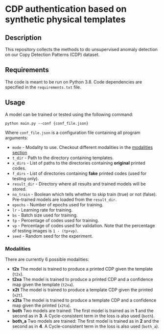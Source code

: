# CDP authentication based on synthetic physical templates

## Description
This repository collects the methods to do unsupervised anomaly detection on our Copy Detection Patterns (CDP) dataset.

## Requirements
The code is meant to be run on Python 3.8. Code dependencies are specified in the `requirements.txt` file.

## Usage
A model can be trained or tested using the following command:

`python main.py --conf {conf_file.json}`

Where `conf_file.json` is a configuration file containing all program arguments:

 - `mode` - Modality to use. Checkout different modalities in the [modalities section](#modalities)
 - `t_dir` - Path to the directory containing templates.
 - `x_dirs` - List of paths to the directories containing **original** printed codes.
 - `f_dirs` - List of directories containing **fake** printed codes (used for testing only).
 -  `result_dir` - Directory where all results and trained models will be stored.
 -  `no_train` - Boolean which tells whether to skip train (true) or not (false). Pre-trained models are loaded from the `result_dir`.
 - `epochs` - Number of epochs used for training.
 -  `lr` - Learning rate for training.
 -  `bs` - Batch size used for training.
 -  `tp` - Percentage of codes used for training.
 -  `vp` - Percentage of codes used for validation. Note that the percentage of testing images is `1 - (tp+vp)`.
 -  `seed` - Random seed for the experiment.

### Modalities

There are currently 6 possible modalities:
 - **t2x** The model is trained to produce a printed CDP given the template (```t2x```).
 - **t2xa** The model is trained to produce a printed CDP and a confidence map given the template (```t2xa```).
 - **x2t** The model is trained to produce a template CDP given the printed (```x2t```).
 - **x2ta** The model is trained to produce a template CDP and a confidence map given the printed (```x2ta```).
 - **both** Two models are trained: The first model is trained as in **1** and the second as in **3**. A Cycle-consistent term in the loss is also used (```both```).
 - **both_a** Two models are trained: The first model is trained as in **2** and the second as in **4**. A Cycle-consistent term in the loss is also used (```both_a```).

